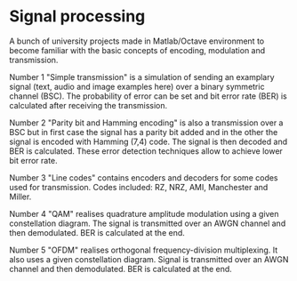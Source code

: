 # Signal processing
A bunch of university projects made in Matlab/Octave environment to become familiar with the basic concepts of encoding, modulation and transmission.

Number 1 "Simple transmission" is a simulation of sending an examplary signal (text, audio and image examples here) over a binary symmetric channel (BSC). The probability of error can be set and bit error rate (BER) is calculated after receiving the transmission.

Number 2 "Parity bit and Hamming encoding" is also a transmission over a BSC but in first case the signal has a parity bit added and in the other the signal is encoded with Hamming (7,4) code. The signal is then decoded and BER is calculated. These error detection techniques allow to achieve lower bit error rate.

Number 3 "Line codes" contains encoders and decoders for some codes used for transmission. Codes included: RZ, NRZ, AMI, Manchester and Miller.

Number 4 "QAM" realises quadrature amplitude modulation using a given constellation diagram. The signal is transmitted over an AWGN channel and then demodulated. BER is calculated at the end.

Number 5 "OFDM" realises orthogonal frequency-division multiplexing. It also uses a given constellation diagram. Signal is transmitted over an AWGN channel and then demodulated. BER is calculated at the end.
